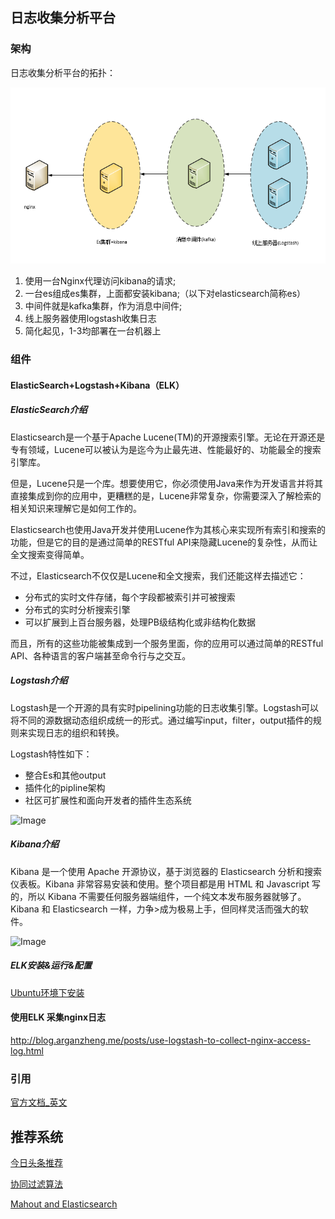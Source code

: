 
## 日志收集分析平台

### 架构

日志收集分析平台的拓扑：

![Image](https://raw.githubusercontent.com/buzzerbeat/ELKDeploy/master/arch.png)

1. 使用一台Nginx代理访问kibana的请求;
2. 一台es组成es集群，上面都安装kibana;（以下对elasticsearch简称es）
3. 中间件就是kafka集群，作为消息中间件;
4. 线上服务器使用logstash收集日志
5. 简化起见，1-3均部署在一台机器上



### 组件

#### ElasticSearch+Logstash+Kibana（ELK）

##### ElasticSearch介绍

Elasticsearch是一个基于Apache Lucene(TM)的开源搜索引擎。无论在开源还是专有领域，Lucene可以被认为是迄今为止最先进、性能最好的、功能最全的搜索引擎库。

但是，Lucene只是一个库。想要使用它，你必须使用Java来作为开发语言并将其直接集成到你的应用中，更糟糕的是，Lucene非常复杂，你需要深入了解检索的相关知识来理解它是如何工作的。

Elasticsearch也使用Java开发并使用Lucene作为其核心来实现所有索引和搜索的功能，但是它的目的是通过简单的RESTful API来隐藏Lucene的复杂性，从而让全文搜索变得简单。

不过，Elasticsearch不仅仅是Lucene和全文搜索，我们还能这样去描述它：

* 分布式的实时文件存储，每个字段都被索引并可被搜索
* 分布式的实时分析搜索引擎
* 可以扩展到上百台服务器，处理PB级结构化或非结构化数据
 
而且，所有的这些功能被集成到一个服务里面，你的应用可以通过简单的RESTful API、各种语言的客户端甚至命令行与之交互。

##### Logstash介绍

Logstash是一个开源的具有实时pipelining功能的日志收集引擎。Logstash可以将不同的源数据动态组织成统一的形式。通过编写input，filter，output插件的规则来实现日志的组织和转换。


Logstash特性如下：

* 整合Es和其他output
* 插件化的pipline架构
* 社区可扩展性和面向开发者的插件生态系统

![Image](https://www.elastic.co/guide/en/logstash/2.3/static/images/logstash.png)


##### Kibana介绍


Kibana 是一个使用 Apache 开源协议，基于浏览器的 Elasticsearch 分析和搜索仪表板。Kibana 非常容易安装和使用。整个项目都是用 HTML 和 Javascript 写的，所以 Kibana 不需要任何服务器端组件，一个纯文本发布服务器就够了。Kibana 和 Elasticsearch 一样，力争>成为极易上手，但同样灵活而强大的软件。

![Image](http://7xiys0.com1.z0.glb.clouddn.com/gitbook143110444247.jpg)


##### ELK安装&运行&配置


[Ubuntu环境下安装](https://www.digitalocean.com/community/tutorials/how-to-install-elasticsearch-logstash-and-kibana-elk-stack-on-ubuntu-14-04)


#### 使用ELK 采集nginx日志


http://blog.arganzheng.me/posts/use-logstash-to-collect-nginx-access-log.html

### 引用

[官方文档_英文](https://www.elastic.co/guide/en/elasticsearch/reference/current/getting-started.html)



## 推荐系统

[今日头条推荐](http://www.ifanr.com/649620)

[协同过滤算法](https://zh.wikipedia.org/wiki/%E5%8D%94%E5%90%8C%E9%81%8E%E6%BF%BE)

[Mahout and Elasticsearch](https://www.mapr.com/products/mapr-sandbox-hadoop/tutorials/recommender-tutorial)
